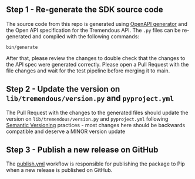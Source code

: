 ## Step 1 - Re-generate the SDK source code

The source code from this repo is generated using [OpenAPI generator][1] and the Open API specification for the Tremendous API. The `.py` files can be re-generated and compiled with the following commands:

```console
bin/generate
```

After that, please review the changes to double check that the changes to the API spec were
generated correctly. Please open a Pull Request with the file changes and wait for the test pipeline
before merging it to main.

## Step 2 - Update the version on `lib/tremendous/version.py` and `pyproject.yml`

The Pull Request with the changes to the generated files should update the version on `lib/tremendous/version.py` and `pyproject.yml`
following [Semantic Versioning][2] practices - most changes here should be backwards compatible and
deserve a MINOR version update

## Step 3 - Publish a new release on GitHub

The [publish.yml](.github/workflows/publish.yml) workflow is responsible for publishing the package to
Pip when a new release is published on GitHub.

[1]: https://openapi-generator.tech
[2]: https://semver.org
